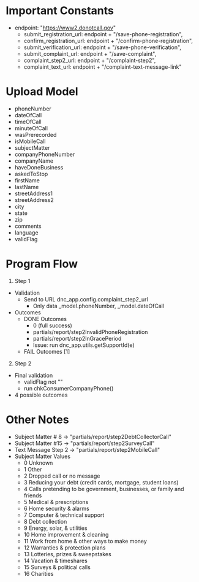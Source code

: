 # Important Constants
- endpoint: "https://www2.donotcall.gov"
  - submit_registration_url: endpoint + "/save-phone-registration",
  - confirm_registration_url: endpoint + "/confirm-phone-registration",
  - submit_verification_url: endpoint + "/save-phone-verification",
  - submit_complaint_url: endpoint + "/save-complaint",
  - complaint_step2_url: endpoint + "/complaint-step2",
  - complaint_text_url: endpoint + "/complaint-text-message-link"
  
# Upload Model
- phoneNumber
- dateOfCall
- timeOfCall
- minuteOfCall
- wasPrerecorded
- isMobileCall
- subjectMatter
- companyPhoneNumber
- companyName
- haveDoneBusiness
- askedToStop
- firstName
- lastName
- streetAddress1
- streetAddress2
- city
- state
- zip
- comments
- language
- validFlag

# Program Flow
1. Step 1
  - Validation
    - Send to URL dnc_app.config.complaint_step2_url
      - Only data _model.phoneNumber, _model.dateOfCall
  - Outcomes
    - DONE Outcomes
      - 0 (full success)
      - partials/report/step2InvalidPhoneRegistration
      - partials/report/step2InGracePeriod
      - Issue: run dnc_app.utils.getSupportId(e) 
    - FAIL Outcomes [1]
2. Step 2
  - Final validation
    - validFlag not ""
    - run chkConsumerCompanyPhone()
  - 4 possible outcomes

# Other Notes
- Subject Matter # 8 -> "partials/report/step2DebtCollectorCall"
- Subject Matter #15 -> "partials/report/step2SurveyCall"
- Text Message Step 2 -> "partials/report/step2MobileCall"
- Subject Matter Values
  - 0 Unknown
  - 1 Other
  - 2 Dropped call or no message
  - 3 Reducing your debt (credit cards, mortgage, student loans)
  - 4 Calls pretending to be government, businesses, or family and friends
  - 5 Medical  &amp; prescriptions
  - 6 Home security  &amp; alarms
  - 7 Computer  &amp; technical support
  - 8 Debt collection
  - 9 Energy, solar,  &amp; utilities
  - 10 Home improvement  &amp; cleaning
  - 11 Work from home  &amp; other ways to make money
  - 12 Warranties  &amp; protection plans
  - 13 Lotteries, prizes  &amp; sweepstakes
  - 14 Vacation  &amp; timeshares
  - 15 Surveys  &amp; political calls
  - 16 Charities
